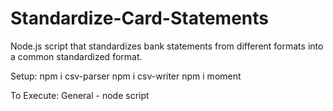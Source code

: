# Standardize-Card-Statements
Node.js script that standardizes bank statements from different formats into a common standardized format.

Setup:
npm i csv-parser
npm i csv-writer
npm i moment

To Execute:
General - node script <input-file>

